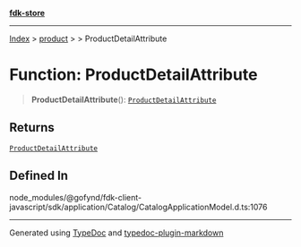 [**fdk-store**](../../../README.md)
***

[Index](../../../API.md) > [product](../../README.md) > [<internal>](../README.md) > ProductDetailAttribute

# Function: ProductDetailAttribute

> **ProductDetailAttribute**(): [`ProductDetailAttribute`](../type-aliases/type-alias.ProductDetailAttribute.md)

## Returns

[`ProductDetailAttribute`](../type-aliases/type-alias.ProductDetailAttribute.md)

## Defined In

node\_modules/@gofynd/fdk-client-javascript/sdk/application/Catalog/CatalogApplicationModel.d.ts:1076

***
Generated using [TypeDoc](https://typedoc.org/) and [typedoc-plugin-markdown](https://www.npmjs.com/package/typedoc-plugin-markdown)
